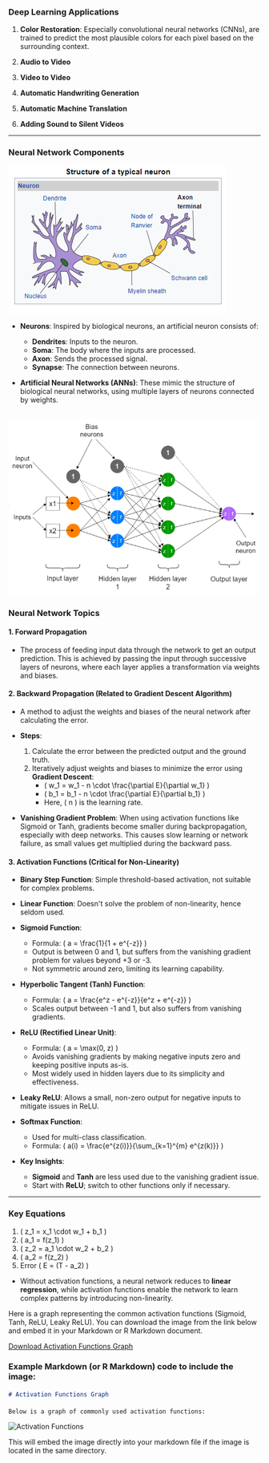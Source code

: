 ### Deep Learning Applications

1. **Color Restoration**: Especially convolutional neural networks (CNNs), are trained to predict the most plausible colors for each pixel based on the surrounding context.
  
2. **Audio to Video**

3. **Video to Video**

4. **Automatic Handwriting Generation**

5. **Automatic Machine Translation**

6. **Adding Sound to Silent Videos**

---

### Neural Network Components



![image](../Image/Axon-terminal---parts-of-a-neuron.png)
- **Neurons**: Inspired by biological neurons, an artificial neuron consists of:
  - **Dendrites**: Inputs to the neuron.
  - **Soma**: The body where the inputs are processed.
  - **Axon**: Sends the processed signal.
  - **Synapse**: The connection between neurons.

- **Artificial Neural Networks (ANNs)**: These mimic the structure of biological neural networks, using multiple layers of neurons connected by weights.

![image](../Image/NeuralNetworkArcchitecture.png)
---

### Neural Network Topics

#### 1. **Forward Propagation**
   - The process of feeding input data through the network to get an output prediction. This is achieved by passing the input through successive layers of neurons, where each layer applies a transformation via weights and biases.

#### 2. **Backward Propagation** (Related to **Gradient Descent Algorithm**)
   - A method to adjust the weights and biases of the neural network after calculating the error.
   - **Steps**:
     1. Calculate the error between the predicted output and the ground truth.
     2. Iteratively adjust weights and biases to minimize the error using **Gradient Descent**:
        - \( w_1 = w_1 - n \cdot \frac{\partial E}{\partial w_1} \)
        - \( b_1 = b_1 - n \cdot \frac{\partial E}{\partial b_1} \)
        - Here, \( n \) is the learning rate.

   - **Vanishing Gradient Problem**: When using activation functions like Sigmoid or Tanh, gradients become smaller during backpropagation, especially with deep networks. This causes slow learning or network failure, as small values get multiplied during the backward pass.

#### 3. **Activation Functions** (Critical for Non-Linearity)
   - **Binary Step Function**: Simple threshold-based activation, not suitable for complex problems.
   - **Linear Function**: Doesn't solve the problem of non-linearity, hence seldom used.
   - **Sigmoid Function**: 
     - Formula: \( a = \frac{1}{1 + e^{-z}} \)
     - Output is between 0 and 1, but suffers from the vanishing gradient problem for values beyond +3 or -3.
     - Not symmetric around zero, limiting its learning capability.
   - **Hyperbolic Tangent (Tanh) Function**:
     - Formula: \( a = \frac{e^z - e^{-z}}{e^z + e^{-z}} \)
     - Scales output between -1 and 1, but also suffers from vanishing gradients.
   - **ReLU (Rectified Linear Unit)**: 
     - Formula: \( a = \max(0, z) \)
     - Avoids vanishing gradients by making negative inputs zero and keeping positive inputs as-is. 
     - Most widely used in hidden layers due to its simplicity and effectiveness.
   - **Leaky ReLU**: Allows a small, non-zero output for negative inputs to mitigate issues in ReLU.
   - **Softmax Function**: 
     - Used for multi-class classification.
     - Formula: \( a(i) = \frac{e^{z(i)}}{\sum_{k=1}^{m} e^{z(k)}} \)

- **Key Insights**:
  - **Sigmoid** and **Tanh** are less used due to the vanishing gradient issue.
  - Start with **ReLU**; switch to other functions only if necessary.

---

### Key Equations
1. \( z_1 = x_1 \cdot w_1 + b_1 \)
2. \( a_1 = f(z_1) \)
3. \( z_2 = a_1 \cdot w_2 + b_2 \)
4. \( a_2 = f(z_2) \)
5. Error \( E = (T - a_2) \)

- Without activation functions, a neural network reduces to **linear regression**, while activation functions enable the network to learn complex patterns by introducing non-linearity.


Here is a graph representing the common activation functions (Sigmoid, Tanh, ReLU, Leaky ReLU). You can download the image from the link below and embed it in your Markdown or R Markdown document.

[Download Activation Functions Graph](sandbox:/mnt/data/activation_functions_graph.png)

### Example Markdown (or R Markdown) code to include the image:

```markdown
# Activation Functions Graph

Below is a graph of commonly used activation functions:

```
![Activation Functions](activation_functions_graph.png)

This will embed the image directly into your markdown file if the image is located in the same directory.